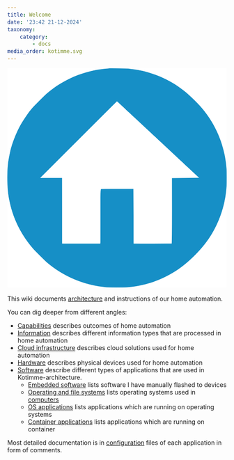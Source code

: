 ```yaml
---
title: Welcome
date: '23:42 21-12-2024'
taxonomy:
    category:
        - docs
media_order: kotimme.svg
---
```


![kotimme](kotimme.svg?resize=100 "Kotimme-logo")

This wiki documents [architecture](/architecture-overview) and instructions of our home automation.

You can dig deeper from different angles:
* [Capabilities](/capabilities) describes outcomes of home automation
* [Information](/information) describes different information types that are processed in home automation
* [Cloud infrastructure](/cloud-infrastructure) describes cloud solutions used for home automation
* [Hardware](/hardware) describes physical devices used for home automation
* [Software](/software) describe different types of applications that are used in Kotimme-architecture.
   * [Embedded software](/embedded-software) lists software I have manually flashed to devices
   * [Operating and file systems](/operating-and-file-systems) lists operating systems used in [computers](/computers)
   * [OS applications](/os-applications) lists applications which are running on operating systems
   * [Container applications](/container-application) lists applications which are running on container

Most detailed documentation is in [configuration](/configurations) files of each application in form of comments.